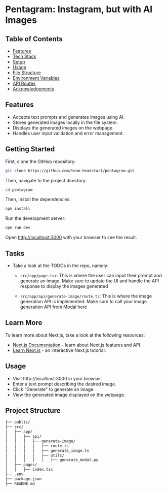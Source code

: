 # Pentagram: Instagram, but with AI Images
## Table of Contents

- [Features](#features)
- [Tech Stack](#tech-stack)
- [Setup](#setup)
- [Usage](#usage)
- [File Structure](#file-structure)
- [Environment Variables](#environment-variables)
- [API Routes](#api-routes)
- [Acknowledgements](#acknowledgements)


## Features
- Accepts text prompts and generates images using AI.
- Stores generated images locally in the file system.
- Displays the generated images on the webpage.
- Handles user input validation and error management.


## Getting Started

First, clone the GitHub repository:

```bash
git clone https://github.com/team-headstart/pentagram.git
```

Then, navigate to the project directory:

```bash
cd pentagram
```

Then, install the dependencies:

```bash
npm install
```

Run the development server:

```bash
npm run dev
```

Open [http://localhost:3000](http://localhost:3000) with your browser to see the result.

## Tasks

- Take a look at the TODOs in the repo, namely:

    - `src/app/page.tsx`: This is where the user can input their prompt and generate an image. Make sure to update the UI and handle the API response to display the images generated

    - `src/app/api/generate-image/route.ts`: This is where the image generation API is implemented. Make sure to call your image generation API from Modal here


## Learn More

To learn more about Next.js, take a look at the following resources:

- [Next.js Documentation](https://nextjs.org/docs) - learn about Next.js features and API.
- [Learn Next.js](https://nextjs.org/learn) - an interactive Next.js tutorial.

## Usage
- Visit http://localhost:3000 in your browser.
- Enter a text prompt describing the desired image.
- Click "Generate" to generate an image.
- View the generated image displayed on the webpage.

## Project Structure
```sh
├── public/
├── src/
│   ├── app/
│   │   ├── api/
│   │   │   ├── generate-image/
│   │   │   │   ├── route.ts
│   │   │   │   ├── generate_image.ts
│   │   │   │   ├── utils/
│   │   │   │   │   ├── generate_modal.py
│   ├── pages/
│   │   ├── index.tsx
├── .env
├── package.json
├── README.md

```